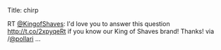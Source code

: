 Title: chirp

RT <a href="http://twitter.com/KingofShaves">@KingofShaves</a>: I'd love you to answer this question <a href="http://t.co/2xpyqeRt">http://t.co/2xpyqeRt</a> if you know our King of Shaves brand!  Thanks! via /<a href="http://twitter.com/pollari">@pollari</a> ...
